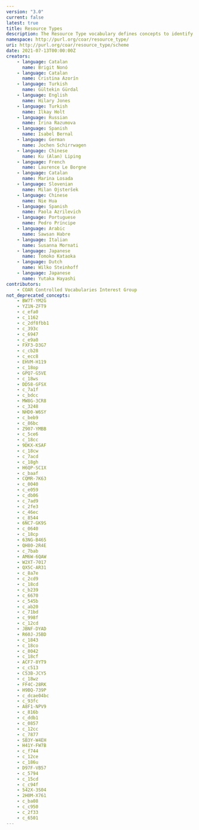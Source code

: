 ```yaml
---
version: "3.0"
current: false
latest: true
title: Resource Types
description: The Resource Type vocabulary defines concepts to identify the genre of a resource. Such resources, like publications, research data, audio and video objects, are typically deposited in institutional and thematic repositories or published in ejournals. This vocabulary supports a hierarchical model that relates narrower and broader concepts. Multilingual labels regard regional distinctions in language and term. Concepts of this vocabulary are mapped with terms and concepts of similar vocabularies and dictionaries.
namespace: http://purl.org/coar/resource_type/
uri: http://purl.org/coar/resource_type/scheme
date: 2021-07-13T00:00:00Z
creators:
    - language: Catalan
      name: Brigit Nonó
    - language: Catalan
      name: Cristina Azorín
    - language: Turkish
      name: Gültekin Gürdal
    - language: English
      name: Hilary Jones
    - language: Turkish
      name: Ilkay Holt
    - language: Russian
      name: Irina Razumova
    - language: Spanish
      name: Isabel Bernal
    - language: German
      name: Jochen Schirrwagen
    - language: Chinese
      name: Ku (Alan) Liping
    - language: French
      name: Laurence Le Borgne
    - language: Catalan
      name: Marina Losada
    - language: Slovenian
      name: Milan Ojsteršek
    - language: Chinese
      name: Nie Hua
    - language: Spanish
      name: Paola Azrilevich
    - language: Portuguese
      name: Pedro Príncipe
    - language: Arabic
      name: Sawsan Habre
    - language: Italian
      name: Susanna Mornati
    - language: Japanese
      name: Tomoko Kataoka
    - language: Dutch
      name: Wilko Steinhoff
    - language: Japanese
      name: Yutaka Hayashi
contributors:
    - COAR Controlled Vocabularies Interest Group
not_deprecated_concepts:
    - BW7T-YM2G
    - YZ1N-ZFT9
    - c_efa0
    - c_1162
    - c_2df8fbb1
    - c_393c
    - c_6947
    - c_e9a0
    - FXF3-D3G7
    - c_cb28
    - c_ecc8
    - EHVM-H119
    - c_18op
    - GPQ7-G5VE
    - c_18ws
    - DD58-GFSX
    - c_7a1f
    - c_bdcc
    - MW8G-3CR8
    - c_3248
    - NHD0-W6SY
    - c_beb9
    - c_86bc
    - Z907-YMBB
    - c_5ce6
    - c_18cc
    - 9DKX-KSAF
    - c_18cw
    - c_7acd
    - c_18gh
    - H6QP-SC1X
    - c_baaf
    - CQMR-7K63
    - c_0040
    - c_e059
    - c_db06
    - c_7ad9
    - c_2fe3
    - c_46ec
    - c_8544
    - 6NC7-GK9S
    - c_0640
    - c_18cp
    - 63NG-B465
    - QH80-2R4E
    - c_7bab
    - AM6W-6QAW
    - W2XT-7017
    - QX5C-AR31
    - c_8a7e
    - c_2cd9
    - c_18cd
    - c_b239
    - c_6670
    - c_545b
    - c_ab20
    - c_71bd
    - c_998f
    - c_12cd
    - JBNF-DYAD
    - R60J-J5BD
    - c_1843
    - c_18co
    - c_8042
    - c_18cf
    - ACF7-8YT9
    - c_c513
    - C53B-JCY5
    - c_18wz
    - FF4C-28RK
    - H9BQ-739P
    - c_dcae04bc
    - c_93fc
    - A8F1-NPV9
    - c_816b
    - c_ddb1
    - c_0857
    - c_12cc
    - c_7877
    - SB3Y-W4EH
    - H41Y-FW7B
    - c_f744
    - c_12ce
    - c_186u
    - D97F-VB57
    - c_5794
    - c_15cd
    - c_c94f
    - 542X-3S04
    - 2H0M-X761
    - c_ba08
    - c_c950
    - c_2f33
    - c_6501
---
```


